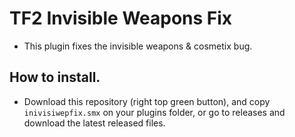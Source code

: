 # TF2 Invisible Weapons Fix

- This plugin fixes the invisible weapons & cosmetix bug.

## How to install.
- Download this repository (right top green button), and copy `inivisiwepfix.smx` on your plugins folder, or go to releases and download the latest released files.

